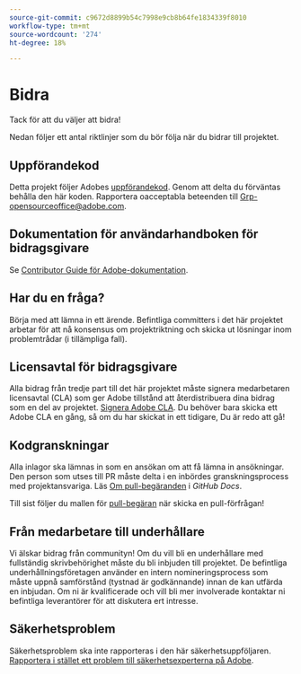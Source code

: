 ```yaml
---
source-git-commit: c9672d8899b54c7998e9cb8b64fe1834339f8010
workflow-type: tm+mt
source-wordcount: '274'
ht-degree: 18%

---
```

# Bidra

Tack för att du väljer att bidra!

Nedan följer ett antal riktlinjer som du bör följa när du bidrar till projektet.

## Uppförandekod

Detta projekt följer Adobes [uppförandekod](code-of-conduct.md). Genom att delta
du förväntas behålla den här koden. Rapportera oacceptabla beteenden till
[Grp-opensourceoffice@adobe.com](mailto:Grp-opensourceoffice@adobe.com).

## Dokumentation för användarhandboken för bidragsgivare

Se [Contributor Guide för Adobe-dokumentation](https://experienceleague.adobe.com/sv/docs/contributor/contributor-guide/introduction).

## Har du en fråga?

Börja med att lämna in ett ärende. Befintliga committers i det här projektet arbetar för att nå
konsensus om projektriktning och skicka ut lösningar inom problemtrådar
(i tillämpliga fall).

## Licensavtal för bidragsgivare

Alla bidrag från tredje part till det här projektet måste signera medarbetaren
licensavtal (CLA) som ger Adobe tillstånd att återdistribuera dina bidrag
som en del av projektet. [Signera Adobe CLA](https://opensource.adobe.com/cla.html). Du
behöver bara skicka ett Adobe CLA en gång, så om du har skickat in ett tidigare,
Du är redo att gå!

## Kodgranskningar

Alla inlagor ska lämnas in som en ansökan om att få lämna in ansökningar. Den person som utses till PR måste delta i en inbördes granskningsprocess med projektansvariga. Läs [Om pull-begäranden](https://docs.github.com/en/pull-requests/collaborating-with-pull-requests/proposing-changes-to-your-work-with-pull-requests/about-pull-requests) i _GitHub Docs_.

Till sist följer du mallen för [pull-begäran](PULL_REQUEST_TEMPLATE.md) när
skicka en pull-förfrågan!

## Från medarbetare till underhållare

Vi älskar bidrag från communityn! Om du vill bli en underhållare med fullständig skrivbehörighet måste du bli inbjuden till projektet. De befintliga underhållningsföretagen använder en intern nomineringsprocess som måste uppnå samförstånd (tystnad är godkännande) innan de kan utfärda en inbjudan. Om ni är kvalificerade och vill bli mer involverade kontaktar ni befintliga leverantörer för att diskutera ert intresse.

## Säkerhetsproblem

Säkerhetsproblem ska inte rapporteras i den här säkerhetsuppföljaren. [Rapportera i stället ett problem till säkerhetsexperterna på Adobe](https://helpx.adobe.com/se/security/alertus.html).
